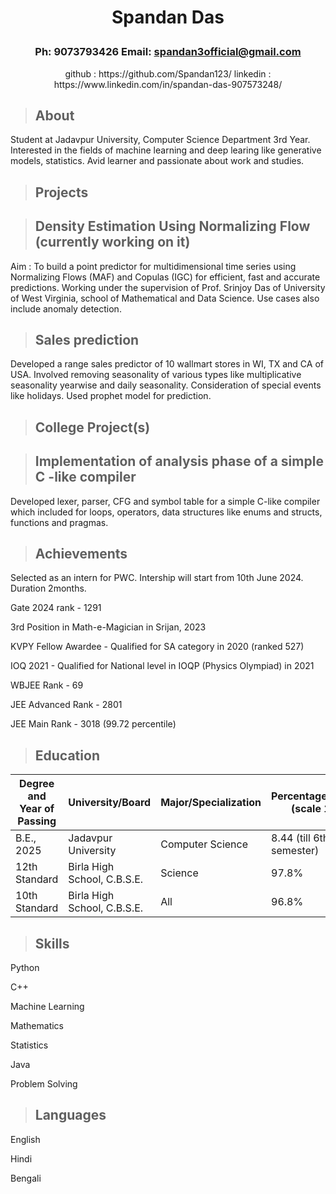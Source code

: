 # <p align="center">Spandan Das</p>

### <p align = "center">Ph: 9073793426 Email: spandan3official@gmail.com</p>

<p align= "center"> github : https://github.com/Spandan123/ linkedin : https://www.linkedin.com/in/spandan-das-907573248/</p>

> ## About

Student at Jadavpur University, Computer Science Department 3rd Year.
Interested in the fields of machine learning and deep learing like generative models, statistics.
Avid learner and passionate about work and studies.

> ## Projects

> ## Density Estimation Using Normalizing Flow (currently working on it)

Aim : To build a point predictor for multidimensional time series using Normalizing Flows (MAF) and Copulas (IGC) for
efficient, fast and accurate predictions. Working under the supervision of Prof. Srinjoy Das of
University of West Virginia, school of Mathematical and Data Science.
Use cases also include anomaly detection.

> ## Sales prediction

Developed a range sales predictor of 10 wallmart stores in WI, TX and CA of USA.
Involved removing seasonality of various types like multiplicative seasonality yearwise and daily seasonality.
Consideration of special events like holidays. Used prophet model for prediction.

> ## College Project(s)

> ## Implementation of analysis phase of a simple C -like compiler

Developed lexer, parser, CFG and symbol table for a simple C-like compiler which included for loops, operators, data structures like enums and structs, functions and pragmas.

> ## Achievements

Selected as an intern for PWC. Intership will start from 10th June 2024. Duration 2months.

Gate 2024 rank - 1291

3rd Position in Math-e-Magician in Srijan, 2023

KVPY Fellow Awardee - Qualified for SA category in 2020 (ranked 527)

IOQ 2021 - Qualified for National level in IOQP (Physics Olympiad) in 2021

WBJEE Rank - 69

JEE Advanced Rank - 2801

JEE Main Rank - 3018 (99.72 percentile)

> ## Education

| Degree and Year of Passing | University/Board            | Major/Specialization | Percentage/Grade (scale 10) |
| -------------------------- | --------------------------- | -------------------- | --------------------------- |
| B.E., 2025                 | Jadavpur University         | Computer Science     | 8.44 (till 6th semester)    |
| 12th Standard              | Birla High School, C.B.S.E. | Science              | 97.8%                       |
| 10th Standard              | Birla High School, C.B.S.E. | All                  | 96.8%                       |

> ## Skills

Python

C++

Machine Learning

Mathematics

Statistics

Java

Problem Solving

> ## Languages

English

Hindi

Bengali
